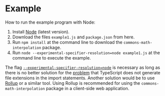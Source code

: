 # Example

How to run the example program with Node:

1. Install [Node](https://nodejs.org) (latest version).
2. Download the files `example1.js` and `package.json` from here.
3. Run `npm install` at the command line to download the `commons-math-interpolation` package.
4. Run `node --experimental-specifier-resolution=node example1.js` at the command line to execute the example.

The flag [`--experimental-specifier-resolution=node`](https://nodejs.org/api/esm.html#esm_customizing_esm_specifier_resolution_algorithm)
is necessary as long as there is no better solution for the
[problem](https://github.com/microsoft/TypeScript/issues/16577) that TypeScript does not generate file extensions
in the import statements.
Another solution would be to use [Rollup](https://rollupjs.org) or a similar tool.
Using Rollup is recommended for using the `commons-math-interpolation` package in a client-side web application.
